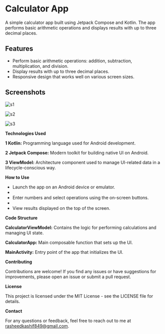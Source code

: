 # Calculator App

A simple calculator app built using Jetpack Compose and Kotlin. The app performs basic arithmetic operations and displays results with up to three decimal places.

## Features

- Perform basic arithmetic operations: addition, subtraction, multiplication, and division.
- Display results with up to three decimal places.
- Responsive design that works well on various screen sizes.

## Screenshots
![s1](https://github.com/user-attachments/assets/82418db6-3de5-4d58-bf32-80cd8ba65c1e)

![s2](https://github.com/user-attachments/assets/33d86331-53cd-40eb-bc4e-ca939f093ed5)

![s3](https://github.com/user-attachments/assets/285578ad-197b-44c7-9d37-a73ce9528606)

**Technologies Used**

**1 Kotlin:** 
Programming language used for Android development.

**2 Jetpack Compose:**
Modern toolkit for building native UI on Android.

**3 ViewModel:** 
Architecture component used to manage UI-related data in a lifecycle-conscious way.

**How to Use**

- Launch the app on an Android device or emulator.
- 
- Enter numbers and select operations using the on-screen buttons.
- 
- View results displayed on the top of the screen.

**Code Structure**

**CalculatorViewModel:** 
Contains the logic for performing calculations and managing UI state.

**CalculatorApp:** 
Main composable function that sets up the UI.

**MainActivity:** 
Entry point of the app that initializes the UI.

**Contributing**

Contributions are welcome! If you find any issues or have suggestions for improvements, please open an issue or submit a pull request.

**License**

This project is licensed under the MIT License - see the LICENSE file for details.

**Contact**

For any questions or feedback, feel free to reach out to me at rasheedkashif849@gmail.com.
